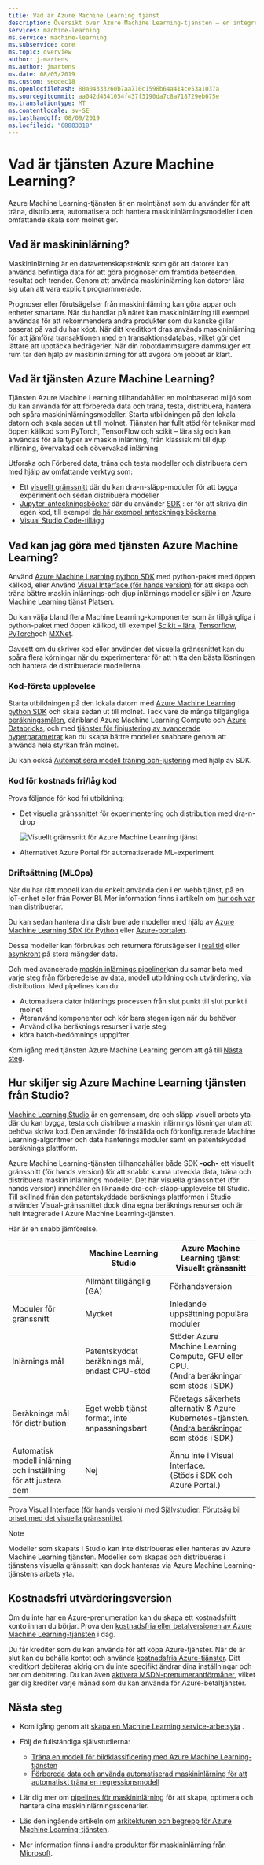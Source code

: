 ```yaml
---
title: Vad är Azure Machine Learning tjänst
description: Översikt över Azure Machine Learning-tjänsten – en integrerad lösning från slutpunkt till slutpunkt som gör att dataforskare kan utveckla, experimentera och distribuera avancerade analysprogram i molnskala.
services: machine-learning
ms.service: machine-learning
ms.subservice: core
ms.topic: overview
author: j-martens
ms.author: jmartens
ms.date: 08/05/2019
ms.custom: seodec18
ms.openlocfilehash: 80a04333260b7aa710c1598b64a414ce53a1037a
ms.sourcegitcommit: aa042d4341054f437f3190da7c8a718729eb675e
ms.translationtype: MT
ms.contentlocale: sv-SE
ms.lasthandoff: 08/09/2019
ms.locfileid: "68883318"
---
```

# <a name="what-is-azure-machine-learning-service"></a>Vad är tjänsten Azure Machine Learning?

Azure Machine Learning-tjänsten är en molntjänst som du använder för att träna, distribuera, automatisera och hantera maskininlärningsmodeller i den omfattande skala som molnet ger.

## <a name="what-is-machine-learning"></a>Vad är maskininlärning?

Maskininlärning är en datavetenskapsteknik som gör att datorer kan använda befintliga data för att göra prognoser om framtida beteenden, resultat och trender. Genom att använda maskininlärning kan datorer lära sig utan att vara explicit programmerade.

Prognoser eller förutsägelser från maskininlärning kan göra appar och enheter smartare. När du handlar på nätet kan maskininlärning till exempel användas för att rekommendera andra produkter som du kanske gillar baserat på vad du har köpt. När ditt kreditkort dras används maskininlärning för att jämföra transaktionen med en transaktionsdatabas, vilket gör det lättare att upptäcka bedrägerier. När din robotdammsugare dammsuger ett rum tar den hjälp av maskininlärning för att avgöra om jobbet är klart.

## <a name="what-is-azure-machine-learning-service"></a>Vad är tjänsten Azure Machine Learning?

Tjänsten Azure Machine Learning tillhandahåller en molnbaserad miljö som du kan använda för att förbereda data och träna, testa, distribuera, hantera och spåra maskininlärningsmodeller. Starta utbildningen på den lokala datorn och skala sedan ut till molnet. Tjänsten har fullt stöd för tekniker med öppen källkod som PyTorch, TensorFlow och scikit – lära sig och kan användas för alla typer av maskin inlärning, från klassisk ml till djup inlärning, övervakad och oövervakad inlärning.

Utforska och Förbered data, träna och testa modeller och distribuera dem med hjälp av omfattande verktyg som:
+ Ett [visuellt gränssnitt](ui-tutorial-automobile-price-train-score.md) där du kan dra-n-släpp-moduler för att bygga experiment och sedan distribuera modeller
+ [Jupyter-anteckningsböcker](https://jupyter.org) där du använder [SDK](https://docs.microsoft.com/azure/machine-learning/service/#reference) : er för att skriva din egen kod, till exempel [de här exempel antecknings böckerna](https://aka.ms/aml-notebooks)
+ [Visual Studio Code-tillägg](how-to-vscode-tools.md)

## <a name="what-can-i-do-with-azure-machine-learning-service"></a>Vad kan jag göra med tjänsten Azure Machine Learning?

Använd <a href="https://aka.ms/aml-sdk" target="_blank">Azure Machine Learning python SDK</a> med python-paket med öppen källkod, eller Använd [Visual Interface (för hands version)](ui-tutorial-automobile-price-train-score.md) för att skapa och träna bättre maskin inlärnings-och djup inlärnings modeller själv i en Azure Machine Learning tjänst Platsen.

Du kan välja bland flera Machine Learning-komponenter som är tillgängliga i python-paket med öppen källkod, till exempel <a href="https://scikit-learn.org/stable/" target="_blank">Scikit – lära</a>, <a href="https://www.tensorflow.org" target="_blank">Tensorflow</a>, <a href="https://pytorch.org" target="_blank">PyTorch</a>och <a href="https://mxnet.io" target="_blank">MXNet</a>.

Oavsett om du skriver kod eller använder det visuella gränssnittet kan du spåra flera körningar när du experimenterar för att hitta den bästa lösningen och hantera de distribuerade modellerna.

### <a name="code-first-experience"></a>Kod-första upplevelse

Starta utbildningen på den lokala datorn med <a href="https://aka.ms/aml-sdk" target="_blank">Azure Machine Learning python SDK</a> och skala sedan ut till molnet. Tack vare de många tillgängliga [beräkningsmålen](how-to-set-up-training-targets.md), däribland Azure Machine Learning Compute och [Azure Databricks](/azure/azure-databricks/what-is-azure-databricks), och med [tjänster för finjustering av avancerade hyperparametrar](how-to-tune-hyperparameters.md) kan du skapa bättre modeller snabbare genom att använda hela styrkan från molnet.

Du kan också [Automatisera modell träning och-justering](tutorial-auto-train-models.md) med hjälp av SDK.

### <a name="code-free--low-code-experience"></a>Kod för kostnads fri/låg kod

Prova följande för kod fri utbildning:

+ Det visuella gränssnittet för experimentering och distribution med dra-n-drop

    ![Visuellt gränssnitt för Azure Machine Learning tjänst](media/overview-what-is-azure-ml/visual-interface.png)

+ Alternativet Azure Portal för automatiserade ML-experiment

### <a name="operationalization-mlops"></a>Driftsättning (MLOps)

När du har rätt modell kan du enkelt använda den i en webb tjänst, på en IoT-enhet eller från Power BI. Mer information finns i artikeln om [hur och var man distribuerar](how-to-deploy-and-where.md).

Du kan sedan hantera dina distribuerade modeller med hjälp av [Azure Machine Learning SDK för Python](https://aka.ms/aml-sdk) eller [Azure-portalen](https://portal.azure.com/).

Dessa modeller kan förbrukas och returnera förutsägelser i [real tid](how-to-consume-web-service.md) eller [asynkront](how-to-run-batch-predictions.md) på stora mängder data.

Och med avancerade [maskin inlärnings pipeliner](concept-ml-pipelines.md)kan du samar beta med varje steg från förberedelse av data, modell utbildning och utvärdering, via distribution. Med pipelines kan du:

* Automatisera dator inlärnings processen från slut punkt till slut punkt i molnet
* Återanvänd komponenter och kör bara stegen igen när du behöver
* Använd olika beräknings resurser i varje steg
* köra batch-bedömnings uppgifter

Kom igång med tjänsten Azure Machine Learning genom att gå till [Nästa steg](#next-steps).

## <a name="how-does-azure-machine-learning-service-differ-from-studio"></a>Hur skiljer sig Azure Machine Learning tjänsten från Studio?

[Machine Learning Studio](../studio/what-is-ml-studio.md) är en gemensam, dra och släpp visuell arbets yta där du kan bygga, testa och distribuera maskin inlärnings lösningar utan att behöva skriva kod. Den använder förinställda och förkonfigurerade Machine Learning-algoritmer och data hanterings moduler samt en patentskyddad beräknings plattform.

Azure Machine Learning-tjänsten tillhandahåller både SDK **-och-** ett visuellt gränssnitt (för hands version) för att snabbt kunna utveckla data, träna och distribuera maskin inlärnings modeller. Det här visuella gränssnittet (för hands version) innehåller en liknande dra-och-släpp-upplevelse till Studio. Till skillnad från den patentskyddade beräknings plattformen i Studio använder Visual-gränssnittet dock dina egna beräknings resurser och är helt integrerade i Azure Machine Learning-tjänsten.

Här är en snabb jämförelse.

|| Machine Learning Studio | Azure Machine Learning tjänst:<br/>Visuellt gränssnitt|
|---| --- | --- |
|| Allmänt tillgänglig (GA) | Förhandsversion|
|Moduler för gränssnitt| Mycket | Inledande uppsättning populära moduler|
|Inlärnings mål| Patentskyddat beräknings mål, endast CPU-stöd| Stöder Azure Machine Learning Compute, GPU eller CPU.<br/>(Andra beräkningar som stöds i SDK)|
|Beräknings mål för distribution| Eget webb tjänst format, inte anpassningsbart | Företags säkerhets alternativ & Azure Kubernetes-tjänsten. <br/>([Andra beräkningar](how-to-deploy-and-where.md) som stöds i SDK) |
|Automatisk modell inlärning och inställning för att justera dem | Nej | Ännu inte i Visual Interface. <br/> (Stöds i SDK och Azure Portal.) |

Prova Visual Interface (för hands version) med [Självstudier: Förutsäg bil priset med det visuella gränssnittet](ui-tutorial-automobile-price-train-score.md).

> [!NOTE]
> Modeller som skapats i Studio kan inte distribueras eller hanteras av Azure Machine Learning tjänsten. Modeller som skapas och distribueras i tjänstens visuella gränssnitt kan dock hanteras via Azure Machine Learning-tjänstens arbets yta.

## <a name="free-trial"></a>Kostnadsfri utvärderingsversion

Om du inte har en Azure-prenumeration kan du skapa ett kostnadsfritt konto innan du börjar. Prova den [kostnadsfria eller betalversionen av Azure Machine Learning-tjänsten](https://aka.ms/AMLFree) i dag.

Du får krediter som du kan använda för att köpa Azure-tjänster. När de är slut kan du behålla kontot och använda [kostnadsfria Azure-tjänster](https://azure.microsoft.com/free/). Ditt kreditkort debiteras aldrig om du inte specifikt ändrar dina inställningar och ber om debitering. Du kan även [aktivera MSDN-prenumerantförmåner](https://azure.microsoft.com/pricing/member-offers/msdn-benefits-details/?WT.mc_id=A261C142F), vilket ger dig krediter varje månad som du kan använda för Azure-betaltjänster.

## <a name="next-steps"></a>Nästa steg

- Kom igång genom att [skapa en Machine Learning service-arbetsyta](how-to-manage-workspace.md) .

- Följ de fullständiga självstudierna:
  + [Träna en modell för bildklassificering med Azure Machine Learning-tjänsten](tutorial-train-models-with-aml.md)
  + [Förbereda data och använda automatiserad maskininlärning för att automatiskt träna en regressionsmodell](tutorial-data-prep.md)

- Lär dig mer om [pipelines för maskininlärning](/azure/machine-learning/service/concept-ml-pipelines) för att skapa, optimera och hantera dina maskininlärningsscenarier.

- Läs den ingående artikeln om [arkitekturen och begrepp för Azure Machine Learning-tjänsten](concept-azure-machine-learning-architecture.md).

- Mer information finns i [andra produkter för maskininlärning från Microsoft](/azure/architecture/data-guide/technology-choices/data-science-and-machine-learning).
